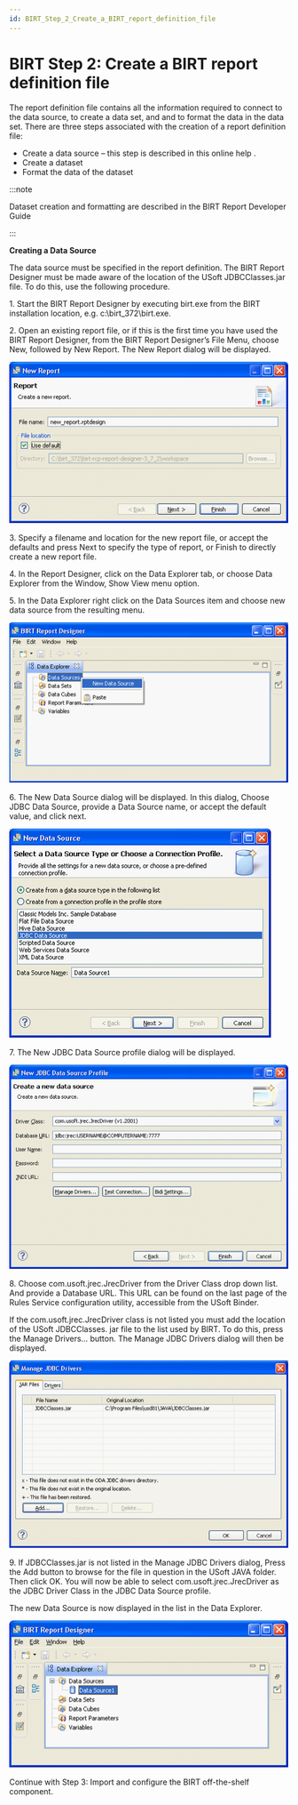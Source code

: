 ```yaml
---
id: BIRT_Step_2_Create_a_BIRT_report_definition_file
---
```


# BIRT Step 2: Create a BIRT report definition file

The report definition file contains all the information required to connect to the data source, to create a data set, and and to format the data in the data set. There are three steps associated with the creation of a report definition file:

- Create a data source – this step is described in this online help .
- Create a dataset
- Format the data of the dataset


:::note

Dataset creation and formatting are described in the BIRT Report Developer Guide

:::

**Creating a Data Source**

The data source must be specified in the report definition. The BIRT Report Designer must be made aware of the location of the USoft JDBCClasses.jar file. To do this, use the following procedure.

1. Start the BIRT Report Designer by executing birt.exe from the BIRT installation location, e.g. c:\\birt_372\\birt.exe.

2. Open an existing report file, or if this is the first time you have used the BIRT Report Designer, from the BIRT Report Designer’s File Menu, choose New, followed by New Report. The New Report dialog will be displayed.

![](./assets/300305c9-e5af-4d1e-b125-5f1e3e39684f.png)

3. Specify a filename and location for the new report file, or accept the defaults and press Next to specify the type of report, or Finish to directly create a new report file.

4. In the Report Designer, click on the Data Explorer tab, or choose Data Explorer from the Window, Show View menu option.

5. In the Data Explorer right click on the Data Sources item and choose new data source from the resulting menu.

![](./assets/88e109c9-2637-4f75-90da-1ce6c36eaa74.png)

6. The New Data Source dialog will be displayed. In this dialog, Choose JDBC Data Source, provide a Data Source name, or accept the default value, and click next.

![](./assets/b4e50c6e-61c2-4d2e-96eb-99d040343a6e.png)

7. The New JDBC Data Source profile dialog will be displayed.

![](./assets/6db96786-4b2b-4a23-b702-63aa93cc17b3.png)

8. Choose com.usoft.jrec.JrecDriver from the Driver Class drop down list. And provide a Database URL. This URL can be found on the last page of the Rules Service configuration utility, accessible from the USoft Binder.

If the com.usoft.jrec.JrecDriver class is not listed you must add the location of the USoft JDBCClasses. jar file to the list used by BIRT. To do this, press the Manage Drivers… button. The Manage JDBC Drivers dialog will then be displayed.

![](./assets/6fb00eb6-0230-4275-b161-1e01a8e808d3.png)

9. If JDBCClasses.jar is not listed in the Manage JDBC Drivers dialog, Press the Add button to browse for the file in question in the USoft JAVA folder. Then click OK. You will now be able to select com.usoft.jrec.JrecDriver as the JDBC Driver Class in the JDBC Data Source profile.

The new Data Source is now displayed in the list in the Data Explorer.

![](./assets/bface5eb-a21f-4f34-bb9e-12ab8b1e89a5.png)

Continue with Step 3: Import and configure the BIRT off-the-shelf component.